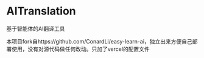 # AITranslation

基于智能体的AI翻译工具

本项目fork自https://github.com/ConardLi/easy-learn-ai，独立出来方便自己部署使用，没有对源代码做任何改动。只加了vercel的配置文件
